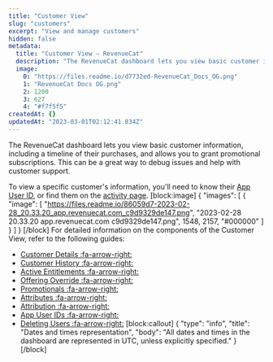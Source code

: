 ```yaml
---
title: "Customer View"
slug: "customers"
excerpt: "View and manage customers"
hidden: false
metadata: 
  title: "Customer View – RevenueCat"
  description: "The RevenueCat dashboard lets you view basic customer information, including a timeline of their purchases, and allows you to grant promotional subscriptions. This can be a great way to debug issues and help with customer support."
  image: 
    0: "https://files.readme.io/d7732ed-RevenueCat_Docs_OG.png"
    1: "RevenueCat Docs OG.png"
    2: 1200
    3: 627
    4: "#f7f5f5"
createdAt: {}
updatedAt: "2023-03-01T02:12:41.834Z"
---
```

The RevenueCat dashboard lets you view basic customer information, including a timeline of their purchases, and allows you to grant promotional subscriptions. This can be a great way to debug issues and help with customer support.

To view a specific customer's information, you'll need to know their [App User ID](doc:user-ids), or find them on the [activity page](https://app.revenuecat.com/activity/).
[block:image]
{
  "images": [
    {
      "image": [
        "https://files.readme.io/86059d7-2023-02-28_20.33.20_app.revenuecat.com_c9d9329de147.png",
        "2023-02-28 20.33.20 app.revenuecat.com c9d9329de147.png",
        1548,
        2157,
        "#000000"
      ]
    }
  ]
}
[/block]
For detailed information on the components of the Customer View, refer to the following guides:

  * [Customer Details :fa-arrow-right:](doc:basic-information)
  * [Customer History :fa-arrow-right:](doc:customer-history)
  * [Active Entitlements :fa-arrow-right:](doc:active-entitlements)
  * [Offering Override :fa-arrow-right:](doc:offering-override)
  * [Promotionals :fa-arrow-right:](doc:promotionals)
  * [Attributes :fa-arrow-right:](doc:attributes)
  * [Attribution :fa-arrow-right:](doc:attribution-card)
  * [App User IDs :fa-arrow-right:](doc:aliases-card)
  * [Deleting Users :fa-arrow-right:](doc:manage-users)
[block:callout]
{
  "type": "info",
  "title": "Dates and times representation",
  "body": "All dates and times in the dashboard are represented in UTC, unless explicitly specified."
}
[/block]